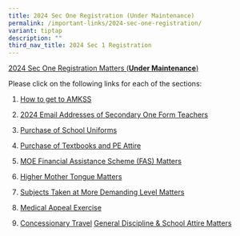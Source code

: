 ```yaml
---
title: 2024 Sec One Registration (Under Maintenance)
permalink: /important-links/2024-sec-one-registration/
variant: tiptap
description: ""
third_nav_title: 2024 Sec 1 Registration
---
```

<p><u>2024 Sec One Registration Matters (</u><strong><u>Under Maintenance</u></strong><u>)</u>
</p>
<p>Please click on the following links for each of the sections:</p>
<ol data-tight="true" class="tight">
<li>
<p><a href="/important-links/for-parents/2024-sec-one-registration/how-to-get-to-amkss/" rel="noopener noreferrer nofollow" target="_blank">How to get to AMKSS</a>
</p>
</li>
<li>
<p><a href="/important-links/2024-sec-one-registration/2024-email-addresses-of-sec-one-form-teachers/" rel="noopener noreferrer nofollow" target="_blank">2024 Email Addresses of Secondary One Form Teachers</a>
</p>
</li>
<li>
<p><a href="/important-links/2024-sec-one-registration/purchase-of-school-uniforms/" rel="noopener noreferrer nofollow" target="_blank">Purchase of School Uniforms</a>
</p>
</li>
<li>
<p><a href="/important-links/2024-sec-one-registration/purchase-of-textbooks-and-pe-attire/" rel="noopener noreferrer nofollow" target="_blank">Purchase of Textbooks and PE Attire</a>
</p>
</li>
<li>
<p><a href="/important-links/2024-sec-one-registration/moe-financial-assistance-scheme-fas-matters/" rel="noopener noreferrer nofollow" target="_blank">MOE Financial Assistance Scheme (FAS) Matters</a>
</p>
</li>
<li>
<p><a href="/important-links/2024-sec-one-registration/higher-mother-tongue-matters/" rel="noopener noreferrer nofollow" target="_blank">Higher Mother Tongue Matters</a>
</p>
</li>
<li>
<p><a href="/important-links/2024-sec-one-registration/subjects-at-more-demanding-level-matters/" rel="noopener noreferrer nofollow" target="_blank">Subjects Taken at More Demanding Level Matters</a>
</p>
</li>
<li>
<p><a href="/important-links/2024-sec-one-registration/medical-appeal-exercise/" rel="noopener noreferrer nofollow" target="_blank">Medical Appeal Exercise</a>
</p>
</li>
<li>
<p><a href="/important-links/2024-sec-one-registration/concessionary-travel/" rel="noopener noreferrer nofollow" target="_blank">Concessionary Travel</a>
<a href="" rel="noopener noreferrer nofollow" target="_blank">General Discipline &amp; School Attire Matters</a>
</p>
</li>
</ol>
<p></p>